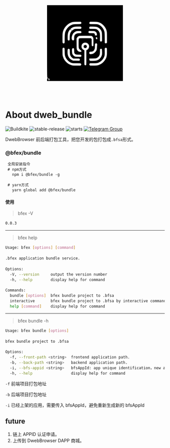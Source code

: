 <br />
<br />

<p align="center">
<img src="docs/images/logo.svg" width="240">
</p>

<br />
<br />


# About dweb_bundle

![Buildkite](https://img.shields.io/buildkite/0eae07525f8e44a19b48fa937813e2c21ee04aa351361cd851)
![stable-release](https://img.shields.io/badge/bfs-bfex-da282a)
![starts](https://shields.io/github/stars/BioforestChain/dweb_bundle)
[![Telegram Group][telegram-badge]][telegram-url]

[telegram-badge]: https://cdn.jsdelivr.net/gh/Patrolavia/telegram-badge@8fe3382b3fd3a1c533ba270e608035a27e430c2e/chat.svg
[telegram-url]: https://t.me/+SiZ53KtzsMw0M2Rl

DwebBrowser 前后端打包工具，把您开发的包打包成`.bfsa`形式。

### @bfex/bundle

```
 全局安装指令
 # npm方式
   npm i @bfex/bundle -g

 # yarn方式
   yarn global add @bfex/bundle
```

#### 使用

> bfex -V

```bash
0.0.3
```

---

> bfex help

```bash
Usage: bfex [options] [command]

.bfex application bundle service.

Options:
  -V, --version     output the version number
  -h, --help        display help for command

Commands:
  bundle [options]  bfex bundle project to .bfsa
  interactive       bfex bundle project to .bfsa by interactive command line
  help [command]    display help for command
```

---

> bfex bundle -h

```bash
Usage: bfex bundle [options]

bfex bundle project to .bfsa

Options:
  -f, --front-path <string>  frontend application path.
  -b, --back-path <string>   backend application path.
  -i, --bfs-appid <string>   bfsAppId: app unique identification，new app ignore.
  -h, --help                 display help for command
```

`-f` 前端项目打包地址

`-b` 后端项目打包地址

`-i` 已经上架的应用，需要传入 bfsAppId，避免重新生成新的 bfsAppId

## future

1. 链上 APPID 认证申请。
2. 上传到 DwebBrowser DAPP 商城。
